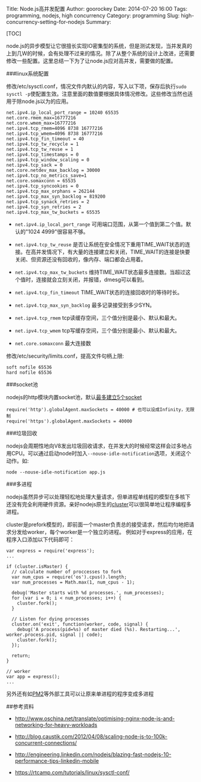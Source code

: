 Title: Node.js高并发配置
Author: goorockey
Date: 2014-07-20 16:00
Tags: programming, nodejs, high concurrency
Category: programming
Slug: high-concurrency-setting-for-nodejs
Summary:

[TOC]


node.js的异步模型让它很擅长实现IO密集型的系统，但是测试发现，当并发真的上到几W的时候，会有处理不过来的情况。除了从整个系统的设计上改进，还需要修改一些配置。这里总结一下为了让node.js应对高并发，需要做的配置。

###linux系统配置

修改/etc/sysctl.conf，情况文件内默认的内容，写入以下项，保存后执行`sudo sysctl -p`使配置生效。注意里面的数值要根据具体情况修改。这些修改当然也适用于除node.js以为的应用。

    net.ipv4.ip_local_port_range = 10240 65535
    net.core.rmem_max=16777216
    net.core.wmem_max=16777216
    net.ipv4.tcp_rmem=4096 8738 16777216
    net.ipv4.tcp_wmem=4096 8738 16777216
    net.ipv4.tcp_fin_timeout = 40
    net.ipv4.tcp_tw_recycle = 1
    net.ipv4.tcp_tw_reuse = 1
    net.ipv4.tcp_timestamps = 0
    net.ipv4.tcp_window_scaling = 0
    net.ipv4.tcp_sack = 0
    net.core.netdev_max_backlog = 30000
    net.ipv4.tcp_no_metrics_save=1
    net.core.somaxconn = 65535
    net.ipv4.tcp_syncookies = 0
    net.ipv4.tcp_max_orphans = 262144
    net.ipv4.tcp_max_syn_backlog = 819200
    net.ipv4.tcp_synack_retries = 2
    net.ipv4.tcp_syn_retries = 2
    net.ipv4.tcp_max_tw_buckets = 65535

- `net.ipv4.ip_local_port_range` 可用端口范围，从第一个值到第二个值。默认的"1024 4999"很容易不够。

- `net.ipv4.tcp_tw_reuse` 是否让系统在安全情况下重用TIME_WAIT状态的连接。在高并发情况下，有大量的连接建立和关闭，TIME_WAIT的连接是快要关闭、但资源还没有回收的，像内存、端口都会占用着。

- `net.ipv4.tcp_max_tw_buckets` 维持TIME_WAIT状态最多连接数。当超过这个值时，连接就会立刻关闭，并报错，dmesg可以看到。

- `net.ipv4.tcp_fin_timeout` TIME_WAIT状态的连接回收时的等待时长。

- `net.ipv4.tcp_max_syn_backlog` 最多记录接受到多少SYN。

- `net.ipv4.tcp_rmem` tcp读缓存空间，三个值分别是最小、默认和最大。

- `net.ipv4.tcp_wmem` tcp写缓存空间，三个值分别是最小、默认和最大。

- `net.core.somaxconn` 最大连接数

修改/etc/security/limits.conf，提高文件句柄上限:

    soft nofile 65536
    hard nofile 65536

###socket池

nodejs的http模块内置socket池，默认[最多建立5个socket](http://nodejs.org/api/http.html#http_agent_maxsockets)

    require('http').globalAgent.maxSockets = 40000 # 也可以设成Infinity，无限制
    require('https').globalAgent.maxSockets = 40000

###垃圾回收

nodejs会周期性地向V8发出垃圾回收请求，在并发大的时候经常这样会过多地占用CPU。可以通过启动node时加入`--nouse-idle-notification`选项，关闭这个动作。如:

    node --nouse-idle-notification app.js

###多进程

nodejs虽然异步可以处理轻松地处理大量请求，但单进程单线程的模型在多核下还没有完全利用硬件资源。亲好nodejs原生的[cluster](http://nodejs.org/api/cluster.html)可以很简单地让程序编程多进程。

cluster是prefork模型的，即前面一个master负责总的接受请求，然后均匀地把请求分发给worker，每个worker是一个独立的进程。
例如对于express的应用，在程序入口添加以下代码即可：

    var express = require('express');
    ...

    if (cluster.isMaster) {
      // calculate number of proccesses to fork
      var num_cpus = require('os').cpus().length;
      var num_processes = Math.max(1, num_cpus - 1);

      debug('Master starts with %d processes.', num_processes);
      for (var i = 0; i < num_processes; i++) {
        cluster.fork();
      }

      // Listen for dying processes
      cluster.on('exit', function(worker, code, signal) {
        debug('A process(pid=%s) of master died (%s). Restarting...', worker.process.pid, signal || code);
        cluster.fork();
      });

      return;
    }

    // worker
    var app = express();
    ...

另外还有如[PM2](https://github.com/Unitech/pm2)等外部工具可以让原来单进程的程序变成多进程


##参考资料

- <http://www.oschina.net/translate/optimising-nginx-node-js-and-networking-for-heavy-workloads>

- <http://blog.caustik.com/2012/04/08/scaling-node-js-to-100k-concurrent-connections/>

- <http://engineering.linkedin.com/nodejs/blazing-fast-nodejs-10-performance-tips-linkedin-mobile>

- <https://rtcamp.com/tutorials/linux/sysctl-conf/>
